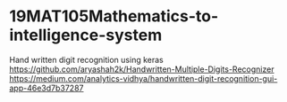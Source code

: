 # 19MAT105Mathematics-to-intelligence-system
Hand written digit recognition using keras
https://github.com/aryashah2k/Handwritten-Multiple-Digits-Recognizer
https://medium.com/analytics-vidhya/handwritten-digit-recognition-gui-app-46e3d7b37287
